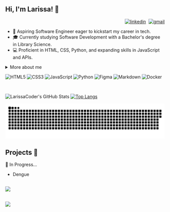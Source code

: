 ## Hi, I'm Larissa! 👋

<div align="right">
  
[![linkedin](https://skillicons.dev/icons?i=linkedin&perline=3)](https://www.linkedin.com/in/larissa-regina-da-silva)&nbsp;
[![gmail](https://skillicons.dev/icons?i=gmail&perline=3)](mailto:larissasilva2709@gmail.com)
</div>

- 🚀 Aspiring Software Engineer eager to kickstart my career in tech.
- 🎓 Currently studying Software Development with a Bachelor's degree in Library Science.
- 💻 Proficient in HTML, CSS, Python, and expanding skills in JavaScript and APIs.

<details>
<summary>More about me</summary> 
  
- 🌱 Passionate about technology and innovation, committed to continuous learning.
- 👥 Strong communicator and problem solver with a collaborative mindset, adaptable to diverse environments.
- 🌎 Based in Brazil, with dual Italian-Brazilian citizenship, open to opportunities worldwide.
</details>

![HTML5](https://skillicons.dev/icons?i=html&perline=3) ![CSS3](https://skillicons.dev/icons?i=css&perline=3) ![JavaScript](https://skillicons.dev/icons?i=js&perline=3) ![Python](https://skillicons.dev/icons?i=python&perline=3) ![Figma](https://skillicons.dev/icons?i=figma&perline=3) ![Markdown](https://skillicons.dev/icons?i=markdown&perline=3) ![Docker](https://skillicons.dev/icons?i=docker&perline=3)


<br>

<!-- segunda versão de icones: 
<div align="right">
  
[![Gmail](https://img.shields.io/badge/Gmail-D14836?style=for-the-badge&logo=gmail&logoColor=white)](mailto:larissasilva2709@gmail.com)&nbsp;
[![LinkedIn](https://img.shields.io/badge/LinkedIn-0077B5?style=for-the-badge&logo=linkedin&logoColor=white)](https://www.linkedin.com/in/larissa-regina-da-silva)

</div>

![HTML5](https://img.shields.io/badge/html5-%23E34F26.svg?style=for-the-badge&logo=html5&logoColor=white) ![CSS3](https://img.shields.io/badge/css3-%231572B6.svg?style=for-the-badge&logo=css3&logoColor=white) ![JavaScript](https://img.shields.io/badge/javascript-%23323330.svg?style=for-the-badge&logo=javascript&logoColor=%23F7DF1E) ![Python](https://img.shields.io/badge/python-3670A0?style=for-the-badge&logo=python&logoColor=ffdd54) ![Figma](https://img.shields.io/badge/figma-%23F24E1E.svg?style=for-the-badge&logo=figma&logoColor=white) ![Markdown](https://img.shields.io/badge/markdown-%23000000.svg?style=for-the-badge&logo=markdown&logoColor=white) ![Docker](https://img.shields.io/badge/docker-%230db7ed.svg?style=for-the-badge&logo=docker&logoColor=white) -->

<!-- Cards de https://github.com/anuraghazra/github-readme-stats-->

![LarissaCoder's GitHub Stats](https://github-readme-stats.vercel.app/api?username=larissacoder&show_icons=true&hide=contribs,prs&cache_seconds=86400&theme=calm_pink) [![Top Langs](https://github-readme-stats.vercel.app/api/top-langs/?username=larissacoder&layout=compact&theme=kacho_ga)](https://github.com/larissacoder/github-readme-stats)

<picture>
<source media="(prefers-color-scheme: dark)" srcset="https://raw.githubusercontent.com/larissacoder/larissacoder/output/github-contribution-grid-snake-dark.svg">
<source media="(prefers-color-scheme: light)" srcset="https://raw.githubusercontent.com/larissacoder/larissacoder/output/github-contribution-grid-snake.svg">
<img alt="github contribution grid snake animation" src="https://raw.githubusercontent.com/larissacoder/larissacoder/output/github-contribution-grid-snake.svg">
</picture>

## Projects 🔗

🔨 In Progress...
 
* Dengue

##

<img src="/images/girlAndBook.gif">

##

<!--Art utilizada é de DevianArt () -->
[![](https://visitcount.itsvg.in/api?id=larissacoder&icon=0&color=0)](https://visitcount.itsvg.in)

<!-- ( https://gprm.itsvg.in ) badges: https://github.com/Ileriayo/markdown-badges-->
